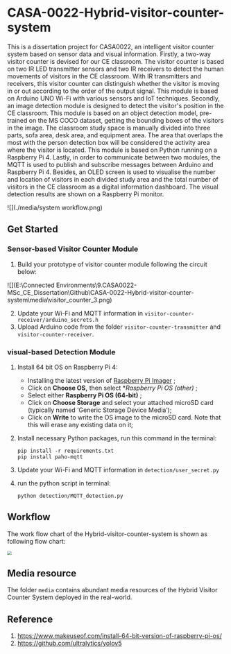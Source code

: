 # CASA-0022-Hybrid-visitor-counter-system

This is a dissertation project for CASA0022, an intelligent visitor counter system based on sensor data and visual information. Firstly, a two-way visitor counter is devised for our CE classroom. The visitor counter is based on two IR LED transmitter sensors and two IR receivers to detect the human movements of visitors in the CE classroom. With IR transmitters and receivers, this visitor counter can distinguish whether the visitor is moving in or out according to the order of the output signal. This module is based on Arduino UNO Wi-Fi with various sensors and IoT techniques. Secondly, an image detection module is designed to detect the visitor's position in the CE classroom. This module is based on an object detection model, pre-trained on the MS COCO dataset, getting the bounding boxes of the visitors in the image. The classroom study space is manually divided into three parts, sofa area, desk area, and equipment area. The area that overlaps the most with the person detection box will be considered the activity area where the visitor is located. This module is based on Python running on a Raspberry Pi 4. Lastly, in order to communicate between two modules, the MQTT is used to publish and subscribe messages between Arduino and Raspberry Pi 4. Besides, an OLED screen is used to visualise the number and location of visitors in each divided study area and the total number of visitors in the CE classroom as a digital information dashboard. The visual detection results are shown on a Raspberry Pi monitor.

![](./media/system workflow.png)

## Get Started

### Sensor-based Visitor Counter Module

1. Build your prototype of visitor counter module following the circuit below:

![](E:\Connected Environments\9.CASA0022-MSc_CE_Dissertation\Github\CASA-0022-Hybrid-visitor-counter-system\media\visitor_counter_3.png)

2. Update your Wi-Fi and MQTT information in `visitor-counter-receiver/arduino_secrets.h`
3. Upload Arduino code from the folder `visitor-counter-transmitter` and `visitor-counter-receiver`.

### visual-based Detection Module

1. Install 64 bit OS on Raspberry Pi 4:
   - Installing the latest version of  [Raspberry Pi Imager](https://www.raspberrypi.org/software/) ;
   - Click on **Choose OS,** then select **Raspberry Pi OS (other)* ;
   - Select either **Raspberry Pi OS (64-bit)** ;
   - Click on **Choose Storage** and select your attached microSD card (typically named ‘Generic Storage Device Media’);
   - Click on **Write** to write the OS image to the microSD card. Note that this will erase any existing data on it;

2. Install necessary Python packages, run this command in the terminal:

   ```
   pip install -r requirements.txt
   pip install paho-mqtt
   ```

3. Update your Wi-Fi and MQTT information in `detection/user_secret.py`

4. run the python script in terminal:

   ``` 
   python detection/MQTT_detection.py
   ```

## Workflow

The work flow chart of the Hybrid-visitor-counter-system is shown as following flow chart:

<img src="E:\Connected Environments\9.CASA0022-MSc_CE_Dissertation\Github\CASA-0022-Hybrid-visitor-counter-system\media\communication flow chart.png" style="zoom:60%;" />

## Media resource

The folder `media` contains abundant media resources of the Hybrid Visitor Counter System deployed in the real-world.

## Reference

1. https://www.makeuseof.com/install-64-bit-version-of-raspberry-pi-os/
2. https://github.com/ultralytics/yolov5
